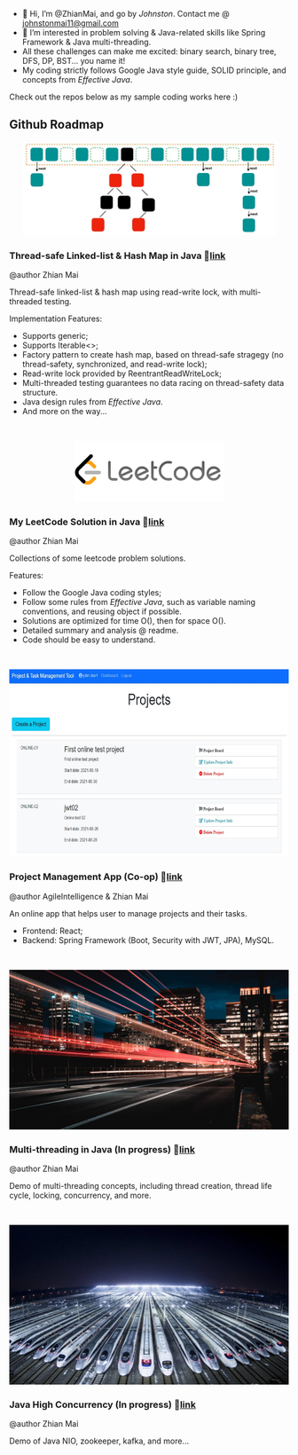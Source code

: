 - 👋 Hi, I’m @ZhianMai, and go by <i>Johnston</i>. Contact me @ johnstonmai11@gmail.com
- 👀 I’m interested in problem solving & Java-related skills like Spring Framework & Java multi-threading.
- All these challenges can make me excited: binary search, binary tree, DFS, DP, BST... you name it!
- My coding strictly follows Google Java style guide, SOLID principle, and concepts from <i>Effective Java</i>.

Check out the repos below as my sample coding works here :)

## Github Roadmap

<p align="center">
  <img src="/img/hash_map.jpg" width="458" height="170" />
</p>

### Thread-safe Linked-list & Hash Map in Java   :link:[link](https://github.com/ZhianMai/Thread-safe-LinkedList-Hashmap)
@author Zhian Mai

  Thread-safe linked-list & hash map using read-write lock, with multi-threaded testing.

Implementation Features:
  - Supports generic;
  - Supports Iterable<>;
  - Factory pattern to create hash map, based on thread-safe stragegy (no thread-safety, synchronized, and read-write lock);
  - Read-write lock provided by ReentrantReadWriteLock;
  - Multi-threaded testing guarantees no data racing on thread-safety data structure.
  - Java design rules from <i>Effective Java</i>.
  - And more on the way...

<br />
<p align="center">
  <img src="/img/leetcode.jpg" width="269" height="110" />
</p>

### My LeetCode Solution in Java :link:[link](https://github.com/ZhianMai/MyLeetCodeSolution)
@author Zhian Mai

  Collections of some leetcode problem solutions.
 
 Features:
  - Follow the Google Java coding styles;
  - Follow some rules from <i>Effective Java</i>, such as variable naming conventions, and reusing object if possible.
  - Solutions are optimized for time O(), then for space O().
  - Detailed summary and analysis @ readme.
  - Code should be easy to understand.

<br />
<p align="center">
  <img src="/img/project_management.jpg" width="659" height="338" />
</p>

### Project Management App (Co-op) :link:[link](https://github.com/ZhianMai/PPM_app_online)
@author AgileIntelligence & Zhian Mai

An online app that helps user to manage projects and their tasks.
- Frontend: React;
- Backend: Spring Framework (Boot, Security with JWT, JPA), MySQL.


<br />
<p align="center">
  <img src="/img/multi-threading.jpg" width="512" height="288" />
</p>

### Multi-threading in Java (In progress)   :link:[link](https://github.com/ZhianMai/Multi-threading-in-Java)
@author Zhian Mai

Demo of multi-threading concepts, including thread creation, thread life cycle, locking, concurrency, and more. 

<br />
<p align="center">
  <img src="/img/high_concurrency.jpg" width="512" height="288" />
</p>

### Java High Concurrency (In progress) :link:[link](https://github.com/ZhianMai/Java_High_Concurrency)
@author Zhian Mai

Demo of Java NIO, zookeeper, kafka, and more...
